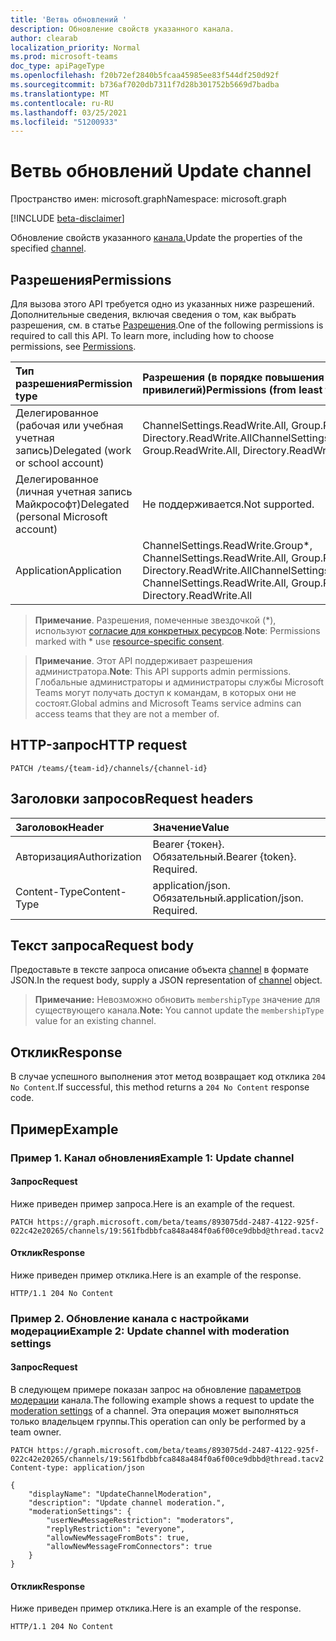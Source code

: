 ```yaml
---
title: 'Ветвь обновлений '
description: Обновление свойств указанного канала.
author: clearab
localization_priority: Normal
ms.prod: microsoft-teams
doc_type: apiPageType
ms.openlocfilehash: f20b72ef2840b5fcaa45985ee83f544df250d92f
ms.sourcegitcommit: b736af7020db7311f7d28b301752b5669d7badba
ms.translationtype: MT
ms.contentlocale: ru-RU
ms.lasthandoff: 03/25/2021
ms.locfileid: "51200933"
---
```

# <a name="update-channel"></a><span data-ttu-id="78896-103">Ветвь обновлений </span><span class="sxs-lookup"><span data-stu-id="78896-103">Update channel</span></span>

<span data-ttu-id="78896-104">Пространство имен: microsoft.graph</span><span class="sxs-lookup"><span data-stu-id="78896-104">Namespace: microsoft.graph</span></span>

[!INCLUDE [beta-disclaimer](../../includes/beta-disclaimer.md)]

<span data-ttu-id="78896-105">Обновление свойств указанного [канала.](../resources/channel.md)</span><span class="sxs-lookup"><span data-stu-id="78896-105">Update the properties of the specified [channel](../resources/channel.md).</span></span>

## <a name="permissions"></a><span data-ttu-id="78896-106">Разрешения</span><span class="sxs-lookup"><span data-stu-id="78896-106">Permissions</span></span>

<span data-ttu-id="78896-p101">Для вызова этого API требуется одно из указанных ниже разрешений. Дополнительные сведения, включая сведения о том, как выбрать разрешения, см. в статье [Разрешения](/graph/permissions-reference).</span><span class="sxs-lookup"><span data-stu-id="78896-p101">One of the following permissions is required to call this API. To learn more, including how to choose permissions, see [Permissions](/graph/permissions-reference).</span></span>

|<span data-ttu-id="78896-109">Тип разрешения</span><span class="sxs-lookup"><span data-stu-id="78896-109">Permission type</span></span>      | <span data-ttu-id="78896-110">Разрешения (в порядке повышения привилегий)</span><span class="sxs-lookup"><span data-stu-id="78896-110">Permissions (from least to most privileged)</span></span>              |
|:--------------------|:---------------------------------------------------------|
|<span data-ttu-id="78896-111">Делегированное (рабочая или учебная учетная запись)</span><span class="sxs-lookup"><span data-stu-id="78896-111">Delegated (work or school account)</span></span> | <span data-ttu-id="78896-112">ChannelSettings.ReadWrite.All, Group.ReadWrite.All, Directory.ReadWrite.All</span><span class="sxs-lookup"><span data-stu-id="78896-112">ChannelSettings.ReadWrite.All, Group.ReadWrite.All, Directory.ReadWrite.All</span></span> |
|<span data-ttu-id="78896-113">Делегированное (личная учетная запись Майкрософт)</span><span class="sxs-lookup"><span data-stu-id="78896-113">Delegated (personal Microsoft account)</span></span> | <span data-ttu-id="78896-114">Не поддерживается.</span><span class="sxs-lookup"><span data-stu-id="78896-114">Not supported.</span></span>    |
|<span data-ttu-id="78896-115">Application</span><span class="sxs-lookup"><span data-stu-id="78896-115">Application</span></span> | <span data-ttu-id="78896-116">ChannelSettings.ReadWrite.Group\*, ChannelSettings.ReadWrite.All, Group.ReadWrite.All, Directory.ReadWrite.All</span><span class="sxs-lookup"><span data-stu-id="78896-116">ChannelSettings.ReadWrite.Group\*, ChannelSettings.ReadWrite.All, Group.ReadWrite.All, Directory.ReadWrite.All</span></span> |

> <span data-ttu-id="78896-117">**Примечание**. Разрешения, помеченные звездочкой (\*), используют [согласие для конкретных ресурсов]( https://aka.ms/teams-rsc).</span><span class="sxs-lookup"><span data-stu-id="78896-117">**Note**: Permissions marked with \* use [resource-specific consent]( https://aka.ms/teams-rsc).</span></span>

> <span data-ttu-id="78896-118">**Примечание**. Этот API поддерживает разрешения администратора.</span><span class="sxs-lookup"><span data-stu-id="78896-118">**Note**: This API supports admin permissions.</span></span> <span data-ttu-id="78896-119">Глобальные администраторы и администраторы службы Microsoft Teams могут получать доступ к командам, в которых они не состоят.</span><span class="sxs-lookup"><span data-stu-id="78896-119">Global admins and Microsoft Teams service admins can access teams that they are not a member of.</span></span>

## <a name="http-request"></a><span data-ttu-id="78896-120">HTTP-запрос</span><span class="sxs-lookup"><span data-stu-id="78896-120">HTTP request</span></span>
<!-- { "blockType": "ignored" } -->
```http
PATCH /teams/{team-id}/channels/{channel-id}
```
## <a name="request-headers"></a><span data-ttu-id="78896-121">Заголовки запросов</span><span class="sxs-lookup"><span data-stu-id="78896-121">Request headers</span></span>
| <span data-ttu-id="78896-122">Заголовок</span><span class="sxs-lookup"><span data-stu-id="78896-122">Header</span></span>       | <span data-ttu-id="78896-123">Значение</span><span class="sxs-lookup"><span data-stu-id="78896-123">Value</span></span> |
|:---------------|:--------|
| <span data-ttu-id="78896-124">Авторизация</span><span class="sxs-lookup"><span data-stu-id="78896-124">Authorization</span></span>  | <span data-ttu-id="78896-p103">Bearer {токен}. Обязательный.</span><span class="sxs-lookup"><span data-stu-id="78896-p103">Bearer {token}. Required.</span></span>  |
| <span data-ttu-id="78896-127">Content-Type</span><span class="sxs-lookup"><span data-stu-id="78896-127">Content-Type</span></span>  | <span data-ttu-id="78896-p104">application/json. Обязательный.</span><span class="sxs-lookup"><span data-stu-id="78896-p104">application/json. Required.</span></span>  |

## <a name="request-body"></a><span data-ttu-id="78896-130">Текст запроса</span><span class="sxs-lookup"><span data-stu-id="78896-130">Request body</span></span>

<span data-ttu-id="78896-131">Предоставьте в тексте запроса описание объекта [channel](../resources/channel.md) в формате JSON.</span><span class="sxs-lookup"><span data-stu-id="78896-131">In the request body, supply a JSON representation of [channel](../resources/channel.md) object.</span></span>

> <span data-ttu-id="78896-132">**Примечание:** Невозможно обновить `membershipType` значение для существующего канала.</span><span class="sxs-lookup"><span data-stu-id="78896-132">**Note:** You cannot update the `membershipType` value for an existing channel.</span></span>

## <a name="response"></a><span data-ttu-id="78896-133">Отклик</span><span class="sxs-lookup"><span data-stu-id="78896-133">Response</span></span>

<span data-ttu-id="78896-134">В случае успешного выполнения этот метод возвращает код отклика `204 No Content`.</span><span class="sxs-lookup"><span data-stu-id="78896-134">If successful, this method returns a `204 No Content` response code.</span></span>

## <a name="example"></a><span data-ttu-id="78896-135">Пример</span><span class="sxs-lookup"><span data-stu-id="78896-135">Example</span></span>

### <a name="example-1-update-channel"></a><span data-ttu-id="78896-136">Пример 1. Канал обновления</span><span class="sxs-lookup"><span data-stu-id="78896-136">Example 1: Update channel</span></span>

#### <a name="request"></a><span data-ttu-id="78896-137">Запрос</span><span class="sxs-lookup"><span data-stu-id="78896-137">Request</span></span>

<span data-ttu-id="78896-138">Ниже приведен пример запроса.</span><span class="sxs-lookup"><span data-stu-id="78896-138">Here is an example of the request.</span></span>

<!-- {
  "blockType": "request",
  "name": "patch_channel"
}-->
```http
PATCH https://graph.microsoft.com/beta/teams/893075dd-2487-4122-925f-022c42e20265/channels/19:561fbdbbfca848a484f0a6f00ce9dbbd@thread.tacv2
```

#### <a name="response"></a><span data-ttu-id="78896-139">Отклик</span><span class="sxs-lookup"><span data-stu-id="78896-139">Response</span></span>

<span data-ttu-id="78896-140">Ниже приведен пример отклика.</span><span class="sxs-lookup"><span data-stu-id="78896-140">Here is an example of the response.</span></span> 
<!-- {
  "blockType": "response",
  "truncated": true,
  "@odata.type": "microsoft.graph.channel"
} -->
```http
HTTP/1.1 204 No Content
```

### <a name="example-2-update-channel-with-moderation-settings"></a><span data-ttu-id="78896-141">Пример 2. Обновление канала с настройками модерации</span><span class="sxs-lookup"><span data-stu-id="78896-141">Example 2: Update channel with moderation settings</span></span>

#### <a name="request"></a><span data-ttu-id="78896-142">Запрос</span><span class="sxs-lookup"><span data-stu-id="78896-142">Request</span></span>

<span data-ttu-id="78896-143">В следующем примере показан запрос на обновление [параметров модерации](../resources/channelmoderationsettings.md) канала.</span><span class="sxs-lookup"><span data-stu-id="78896-143">The following example shows a request to update the [moderation settings](../resources/channelmoderationsettings.md) of a channel.</span></span> <span data-ttu-id="78896-144">Эта операция может выполняться только владельцем группы.</span><span class="sxs-lookup"><span data-stu-id="78896-144">This operation can only be performed by a team owner.</span></span>


<!-- {
  "blockType": "request",
  "name": "patch_channel_with_moderationSettings"
}-->

```http
PATCH https://graph.microsoft.com/beta/teams/893075dd-2487-4122-925f-022c42e20265/channels/19:561fbdbbfca848a484f0a6f00ce9dbbd@thread.tacv2
Content-type: application/json

{
    "displayName": "UpdateChannelModeration",
    "description": "Update channel moderation.",
    "moderationSettings": {
        "userNewMessageRestriction": "moderators",
        "replyRestriction": "everyone",
        "allowNewMessageFromBots": true,
        "allowNewMessageFromConnectors": true
    }
}
```



#### <a name="response"></a><span data-ttu-id="78896-145">Отклик</span><span class="sxs-lookup"><span data-stu-id="78896-145">Response</span></span>

<span data-ttu-id="78896-146">Ниже приведен пример отклика.</span><span class="sxs-lookup"><span data-stu-id="78896-146">Here is an example of the response.</span></span> 

<!-- {
  "blockType": "response",
  "truncated": true,
  "@odata.type": "microsoft.graph.channel"
} -->
```http
HTTP/1.1 204 No Content
```

<!-- uuid: 8fcb5dbc-d5aa-4681-8e31-b001d5168d79
2015-10-25 14:57:30 UTC -->
<!--
{
  "type": "#page.annotation",
  "description": "Patch channel",
  "keywords": "",
  "section": "documentation",
  "tocPath": "",
  "suppressions": [
  ]
}
-->


